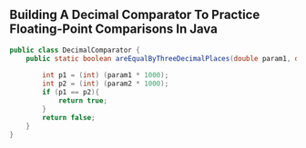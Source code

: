 ## Building A Decimal Comparator To Practice Floating-Point Comparisons In Java

```java
public class DecimalComparator {
    public static boolean areEqualByThreeDecimalPlaces(double param1, double param2){
        
        int p1 = (int) (param1 * 1000);
        int p2 = (int) (param2 * 1000);
        if (p1 == p2){
            return true;
        }
        return false;
    }
}
```